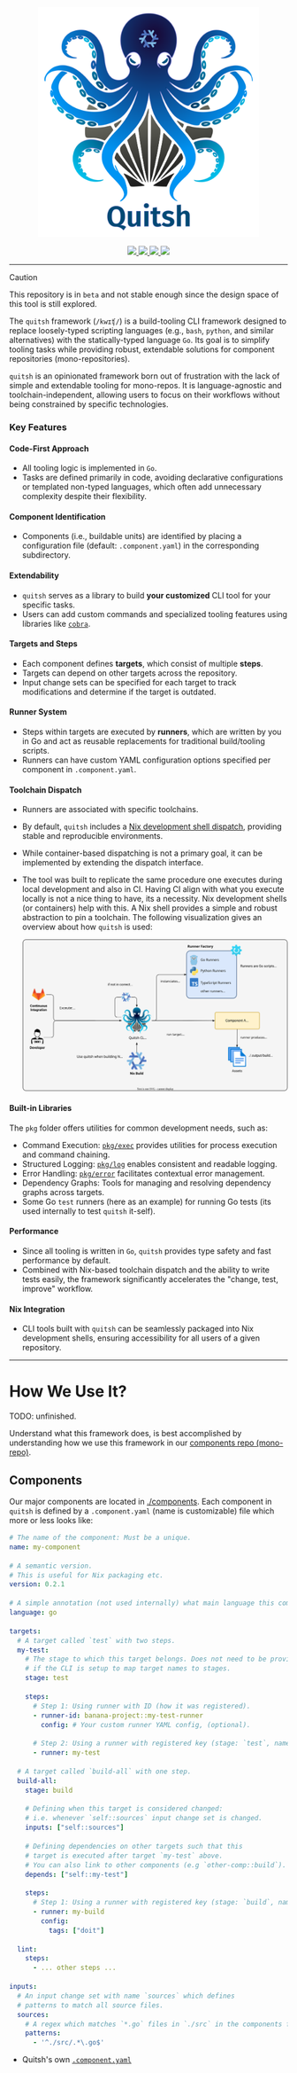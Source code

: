 <p align="center">
    <img src="docs/assets/images/logo.svg" width="400px">
</p>

<p align="center">
  <a href="https://codecov.io/gh/sdsc-ordes/quitsh">
    <img src="https://codecov.io/gh/sdsc-ordes/quitsh/graph/badge.svg?token=35RP18MHFR"  />
  </a>
  <a href="https://github.com/sdsc-ordes/quitsh/releases/latest">
    <img src="https://img.shields.io/github/release/sdsc-ordes/quitsh.svg?label=release"  />
  </a>
  <a href="https://github.com/sdsc-ordes/quitsh/actions/workflows/normal.yaml">
    <img src="https://img.shields.io/github/actions/workflow/status/sdsc-ordes/quitsh/normal.yaml?label=ci" />
  </a>
  <a href="https://mit-license.org/">
    <img src="https://img.shields.io/badge/License-Apache2.0-blue.svg?" />
  </a>
</p>

---

> [!CAUTION]
>
> This repository is in `beta` and not stable enough since the design space of
> this tool is still explored.

The `quitsh` framework (`/kwɪʧ/`) is a build-tooling CLI framework designed to
replace loosely-typed scripting languages (e.g., `bash`, `python`, and similar
alternatives) with the statically-typed language `Go`. Its goal is to simplify
tooling tasks while providing robust, extendable solutions for component
repositories (mono-repositories).

`quitsh` is an opinionated framework born out of frustration with the lack of
simple and extendable tooling for mono-repos. It is language-agnostic and
toolchain-independent, allowing users to focus on their workflows without being
constrained by specific technologies.

### Key Features

#### Code-First Approach

- All tooling logic is implemented in `Go`.
- Tasks are defined primarily in code, avoiding declarative configurations or
  templated non-typed languages, which often add unnecessary complexity despite
  their flexibility.

#### Component Identification

- Components (i.e., buildable units) are identified by placing a configuration
  file (default: `.component.yaml`) in the corresponding subdirectory.

#### Extendability

- `quitsh` serves as a library to build **your customized** CLI tool for your
  specific tasks.
- Users can add custom commands and specialized tooling features using libraries
  like [`cobra`](https://github.com/spf13/cobra).

#### Targets and Steps

- Each component defines **targets**, which consist of multiple **steps**.
- Targets can depend on other targets across the repository.
- Input change sets can be specified for each target to track modifications and
  determine if the target is outdated.

#### Runner System

- Steps within targets are executed by **runners**, which are written by you in
  Go and act as reusable replacements for traditional build/tooling scripts.
- Runners can have custom YAML configuration options specified per component in
  `.component.yaml`.

#### Toolchain Dispatch

- Runners are associated with specific toolchains.
- By default, `quitsh` includes a
  [Nix development shell dispatch](https://nix.dev/tutorials/first-steps/declarative-shell.html),
  providing stable and reproducible environments.
- While container-based dispatching is not a primary goal, it can be implemented
  by extending the dispatch interface.

- The tool was built to replicate the same procedure one executes during local
  development and also in CI. Having CI align with what you execute locally is
  not a nice thing to have, its a necessity. Nix development shells (or
  containers) help with this. A Nix shell provides a simple and robust
  abstraction to pin a toolchain. The following visualization gives an overview
  about how `quitsh` is used:

  <p align="center">

  ![quitsh-design](docs/assets/images/quitsh-design.drawio.svg)

  </p>

#### Built-in Libraries

The `pkg` folder offers utilities for common development needs, such as:

- Command Execution: [`pkg/exec`](pkg/exec) provides utilities for process
  execution and command chaining.
- Structured Logging: [`pkg/log`](pkg/log) enables consistent and readable
  logging.
- Error Handling: [`pkg/error`](pkg/error) facilitates contextual error
  management.
- Dependency Graphs: Tools for managing and resolving dependency graphs across
  targets.
- Some Go `test` runners (here as an example) for running Go tests (its used
  internally to test `quitsh` it-self).

#### Performance

- Since all tooling is written in `Go`, `quitsh` provides type safety and fast
  performance by default.
- Combined with Nix-based toolchain dispatch and the ability to write tests
  easily, the framework significantly accelerates the "change, test, improve"
  workflow.

#### Nix Integration

- CLI tools built with `quitsh` can be seamlessly packaged into Nix development
  shells, ensuring accessibility for all users of a given repository.

---

# How We Use It?

TODO: unfinished.

Understand what this framework does, is best accomplished by understanding how
we use this framework in our
[components repo (mono-repo)](https://gitlab.com/data-custodian/custodian).

## Components

Our major components are located in
[./components](https://gitlab.com/data-custodian/custodian/-/tree/main/components).
Each component in `quitsh` is defined by a `.component.yaml` (name is
customizable) file which more or less looks like:

```yaml
# The name of the component: Must be a unique.
name: my-component

# A semantic version.
# This is useful for Nix packaging etc.
version: 0.2.1

# A simple annotation (not used internally) what main language this component uses.
language: go

targets:
  # A target called `test` with two steps.
  my-test:
    # The stage to which this target belongs. Does not need to be provided
    # if the CLI is setup to map target names to stages.
    stage: test

    steps:
      # Step 1: Using runner with ID (how it was registered).
      - runner-id: banana-project::my-test-runner
        config: # Your custom runner YAML config, (optional).

      # Step 2: Using a runner with registered key (stage: `test`, name `my-test`)
      - runner: my-test

  # A target called `build-all` with one step.
  build-all:
    stage: build

    # Defining when this target is considered changed:
    # i.e. whenever `self::sources` input change set is changed.
    inputs: ["self::sources"]

    # Defining dependencies on other targets such that this
    # target is executed after target `my-test` above.
    # You can also link to other components (e.g `other-comp::build`).
    depends: ["self::my-test"]

    steps:
      # Step 1: Using a runner with registered key (stage: `build`, name `my-test`)
      - runner: my-build
        config:
          tags: ["doit"]

  lint:
    steps:
      - ... other steps ...

inputs:
  # An input change set with name `sources` which defines
  # patterns to match all source files.
  sources:
    # A regex which matches `*.go` files in `./src` in the components folder.
    patterns:
      - '^./src/.*\.go$'
```

- Quitsh's own [`.component.yaml`](./.component.yaml)

<!---->
<!-- The tool provides entry points for all scripting needs in this monorepo. To -->
<!-- facilitate this and have the notion of components covered for this monorepo, the -->
<!-- `quitsh` streamlines functionality for each component in -->
<!-- [`components`](../../components) by providing: -->
<!---->
<!-- - Executing common steps such as: -->
<!---->
<!--   - `lint` -->
<!--   - `build` -->
<!--   - `test` -->
<!--   - `build-image` -->
<!---->
<!--   for each component in a monorepo backed by **runners**. -->
<!---->
<!-- - Providing other CI scripts and automation for task usually written in `bash` -->
<!--   or `python` backed by additional subcommands on `quitsh`. -->
<!---->

<!---->
<!-- ## Execution of Steps -->
<!---->
<!-- The execution of steps by `quitsh` is done by reading a `.component.yaml` for -->
<!-- each component. The [`.component.yaml`](.component.yaml) file contains -->
<!-- information for each step the `quitsh` provides, e.g. `lint`, `build`, `test`, -->
<!-- `package`, etc. The `.component.yaml` for the `quitsh` itself looks like: -->
<!---->
<!-- ```yaml -->
<!-- name: quitsh -->
<!-- version: 0.0.5 -->
<!-- language: go -->
<!---->
<!-- steps: -->
<!--   lint: -->
<!--     - runner: go -->
<!--   test: -->
<!--     - runner: go -->
<!--   build: -->
<!--     - runner: go -->
<!--   package: -->
<!--     - runner: nix-image -->
<!-- ``` -->
<!---->
<!-- The logic which is executed behind each step is specified by the field `runner`. -->
<!-- A runner is Go code applicable for a certain step which should work for all -->
<!-- components. The runner is registered in -->
<!-- [ `factory` ](./pkg/runner/factory/runner.go). Runners can be written by -->
<!-- implementing the interface [`Runner`](./pkg/runner/runner.go) inside -->
<!-- [`./pkg/runner/runners`](./pkg/runner/runners) and registering them in -->
<!-- [`./pkg/runner/factory/init-runners.go`]. -->
<!---->
<!-- ## Extending Functionality in `quitsh` -->
<!---->
<!-- If you need new functionality for CI and local development which you normally -->
<!-- would write in `bash`/`python` follow the following steps: -->
<!---->
<!-- - If the functionality is **a feature needed in an existing runner and step**: -->
<!--   Extend the runner and make it work with your new test/build/lint feature. -->
<!---->
<!-- - If the functionality is **not related to a runner or the same for each -->
<!--   component with that language**: Extend the `quitsh`s by providing another -->
<!--   subcommand which does what you need, see -->
<!--   [`generate-version`](./cmd/quitsh/cmd/generate-version/generate-version.go). -->
<!---->
<!-- - If the functionality is **for a certain language, e.g. `go` or `python` and -->
<!--   applies to each component which is written in that language**: consider adding -->
<!--   a new runner for an already pre-defined step. If you also need a new destinct -->
<!--   step, discuss the step name with the authors of this tool and -->
<!--   [integrate it here](./pkg/common/step_type.go). -->
<!---->
<!-- ### Additional Runner Config -->
<!---->
<!-- Also there is the possibility to load additional runner specific YAML configs, -->
<!-- e.g. the `go` build runner loads the following -->
<!-- [config](./pkg/runner/runners/go/build-config.go): -->
<!---->
<!-- ```yaml -->
<!-- steps: -->
<!--   build: -->
<!--     - runner: go -->
<!--       config: -->
<!--         version-module: "pkg/myversion-module" # defaults to `pkg/build` -->
<!-- ``` -->
